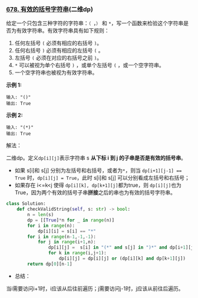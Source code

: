 

### [678. 有效的括号字符串](https://leetcode-cn.com/problems/valid-parenthesis-string/)(二维dp)

给定一个只包含三种字符的字符串：`（ `，`）` 和 `*`，写一个函数来检验这个字符串是否为有效字符串。有效字符串具有如下规则：

1. 任何左括号 `(` 必须有相应的右括号 `)`。
2. 任何右括号 `)` 必须有相应的左括号 `(` 。
3. 左括号 `(` 必须在对应的右括号之前 `)`。
4. `*` 可以被视为单个右括号 `)` ，或单个左括号 `(` ，或一个空字符串。
5. 一个空字符串也被视为有效字符串。

**示例 1:**

```
输入: "()"
输出: True
```

**示例 2:**

```
输入: "(*)"
输出: True
```



解法：

二维dp。定义`dp[i][j]`表示字符串 s **从下标 i 到 j 的子串是否是有效的括号串**。

- 如果 s[i]和 s[j] 分别为左括号和右括号，或者为`*`，则当 `dp[i+1][j-1] == True` 时，`dp[i][j] = True`，此时 s[i]和 s[j] 可以分别看成左括号和右括号；
- 如果存在 i<=k<j 使得	`dp[i][k], dp[k+1][j]`都为true，则 `dp[i][j]`也为True，因为两个有效的括号子串**拼接**之后的串也为有效的括号字符串。

```python
class Solution:
    def checkValidString(self, s: str) -> bool:
        n = len(s)
        dp = [[True]*n for _ in range(n)]
        for i in range(n):
            dp[i][i] = s[i] == "*"
        for i in range(n-1,-1,-1):
            for j in range(i+1,n):
                dp[i][j] =  s[i] in "(*" and s[j] in ")*" and dp[i+1][j-1]
                for k in range(i,j+1):
                    dp[i][j] = dp[i][j] or (dp[i][k] and dp[k+1][j])
        return dp[0][n-1]
```

- 总结：

当i需要访问i+1时，i应该从后往前遍历；j需要访问j-1时，j应该从前往后遍历。